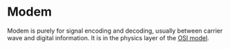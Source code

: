 # Modem

Modem is purely for signal encoding and decoding,
usually between carrier wave and digital information.
It is in the physics layer of the [OSI model](osi.md).
